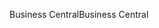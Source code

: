 <span data-ttu-id="f3555-101">Business Central</span><span class="sxs-lookup"><span data-stu-id="f3555-101">Business Central</span></span>
